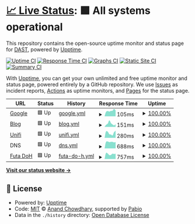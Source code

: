 # [📈 Live Status](https://cloverdefa.github.io/upptime): <!--live status--> **🟩 All systems operational**

This repository contains the open-source uptime monitor and status page for [DAST](https://cloverdefa.github.io/upptime), powered by [Upptime](https://github.com/upptime/upptime).

[![Uptime CI](https://github.com/cloverdefa/upptime/workflows/Uptime%20CI/badge.svg)](https://github.com/cloverdefa/upptime/actions?query=workflow%3A%22Uptime+CI%22)
[![Response Time CI](https://github.com/cloverdefa/upptime/workflows/Response%20Time%20CI/badge.svg)](https://github.com/cloverdefa/upptime/actions?query=workflow%3A%22Response+Time+CI%22)
[![Graphs CI](https://github.com/cloverdefa/upptime/workflows/Graphs%20CI/badge.svg)](https://github.com/cloverdefa/upptime/actions?query=workflow%3A%22Graphs+CI%22)
[![Static Site CI](https://github.com/cloverdefa/upptime/workflows/Static%20Site%20CI/badge.svg)](https://github.com/cloverdefa/upptime/actions?query=workflow%3A%22Static+Site+CI%22)
[![Summary CI](https://github.com/cloverdefa/upptime/workflows/Summary%20CI/badge.svg)](https://github.com/cloverdefa/upptime/actions?query=workflow%3A%22Summary+CI%22)

With [Upptime](https://upptime.js.org), you can get your own unlimited and free uptime monitor and status page, powered entirely by a GitHub repository. We use [Issues](https://github.com/cloverdefa/upptime/issues) as incident reports, [Actions](https://github.com/cloverdefa/upptime/actions) as uptime monitors, and [Pages](https://cloverdefa.github.io/upptime) for the status page.

<!--start: status pages-->
<!-- This summary is generated by Upptime (https://github.com/upptime/upptime) -->
<!-- Do not edit this manually, your changes will be overwritten -->
<!-- prettier-ignore -->
| URL | Status | History | Response Time | Uptime |
| --- | ------ | ------- | ------------- | ------ |
| <img alt="" src="https://icons.duckduckgo.com/ip3/www.google.com.ico" height="13"> [Google](https://www.google.com) | 🟩 Up | [google.yml](https://github.com/cloverdefa/upptime/commits/HEAD/history/google.yml) | <details><summary><img alt="Response time graph" src="./graphs/google/response-time-week.png" height="20"> 105ms</summary><br><a href="https://cloverdefa.github.io/upptime/history/google"><img alt="Response time 109" src="https://img.shields.io/endpoint?url=https%3A%2F%2Fraw.githubusercontent.com%2Fcloverdefa%2Fupptime%2FHEAD%2Fapi%2Fgoogle%2Fresponse-time.json"></a><br><a href="https://cloverdefa.github.io/upptime/history/google"><img alt="24-hour response time 86" src="https://img.shields.io/endpoint?url=https%3A%2F%2Fraw.githubusercontent.com%2Fcloverdefa%2Fupptime%2FHEAD%2Fapi%2Fgoogle%2Fresponse-time-day.json"></a><br><a href="https://cloverdefa.github.io/upptime/history/google"><img alt="7-day response time 105" src="https://img.shields.io/endpoint?url=https%3A%2F%2Fraw.githubusercontent.com%2Fcloverdefa%2Fupptime%2FHEAD%2Fapi%2Fgoogle%2Fresponse-time-week.json"></a><br><a href="https://cloverdefa.github.io/upptime/history/google"><img alt="30-day response time 98" src="https://img.shields.io/endpoint?url=https%3A%2F%2Fraw.githubusercontent.com%2Fcloverdefa%2Fupptime%2FHEAD%2Fapi%2Fgoogle%2Fresponse-time-month.json"></a><br><a href="https://cloverdefa.github.io/upptime/history/google"><img alt="1-year response time 109" src="https://img.shields.io/endpoint?url=https%3A%2F%2Fraw.githubusercontent.com%2Fcloverdefa%2Fupptime%2FHEAD%2Fapi%2Fgoogle%2Fresponse-time-year.json"></a></details> | <details><summary><a href="https://cloverdefa.github.io/upptime/history/google">100.00%</a></summary><a href="https://cloverdefa.github.io/upptime/history/google"><img alt="All-time uptime 100.00%" src="https://img.shields.io/endpoint?url=https%3A%2F%2Fraw.githubusercontent.com%2Fcloverdefa%2Fupptime%2FHEAD%2Fapi%2Fgoogle%2Fuptime.json"></a><br><a href="https://cloverdefa.github.io/upptime/history/google"><img alt="24-hour uptime 100.00%" src="https://img.shields.io/endpoint?url=https%3A%2F%2Fraw.githubusercontent.com%2Fcloverdefa%2Fupptime%2FHEAD%2Fapi%2Fgoogle%2Fuptime-day.json"></a><br><a href="https://cloverdefa.github.io/upptime/history/google"><img alt="7-day uptime 100.00%" src="https://img.shields.io/endpoint?url=https%3A%2F%2Fraw.githubusercontent.com%2Fcloverdefa%2Fupptime%2FHEAD%2Fapi%2Fgoogle%2Fuptime-week.json"></a><br><a href="https://cloverdefa.github.io/upptime/history/google"><img alt="30-day uptime 100.00%" src="https://img.shields.io/endpoint?url=https%3A%2F%2Fraw.githubusercontent.com%2Fcloverdefa%2Fupptime%2FHEAD%2Fapi%2Fgoogle%2Fuptime-month.json"></a><br><a href="https://cloverdefa.github.io/upptime/history/google"><img alt="1-year uptime 100.00%" src="https://img.shields.io/endpoint?url=https%3A%2F%2Fraw.githubusercontent.com%2Fcloverdefa%2Fupptime%2FHEAD%2Fapi%2Fgoogle%2Fuptime-year.json"></a></details>
| <img alt="" src="https://cdn-icons-png.flaticon.com/128/59/59137.png" height="13"> [Blog](https://blog.dast.tw) | 🟩 Up | [blog.yml](https://github.com/cloverdefa/upptime/commits/HEAD/history/blog.yml) | <details><summary><img alt="Response time graph" src="./graphs/blog/response-time-week.png" height="20"> 151ms</summary><br><a href="https://cloverdefa.github.io/upptime/history/blog"><img alt="Response time 214" src="https://img.shields.io/endpoint?url=https%3A%2F%2Fraw.githubusercontent.com%2Fcloverdefa%2Fupptime%2FHEAD%2Fapi%2Fblog%2Fresponse-time.json"></a><br><a href="https://cloverdefa.github.io/upptime/history/blog"><img alt="24-hour response time 111" src="https://img.shields.io/endpoint?url=https%3A%2F%2Fraw.githubusercontent.com%2Fcloverdefa%2Fupptime%2FHEAD%2Fapi%2Fblog%2Fresponse-time-day.json"></a><br><a href="https://cloverdefa.github.io/upptime/history/blog"><img alt="7-day response time 151" src="https://img.shields.io/endpoint?url=https%3A%2F%2Fraw.githubusercontent.com%2Fcloverdefa%2Fupptime%2FHEAD%2Fapi%2Fblog%2Fresponse-time-week.json"></a><br><a href="https://cloverdefa.github.io/upptime/history/blog"><img alt="30-day response time 244" src="https://img.shields.io/endpoint?url=https%3A%2F%2Fraw.githubusercontent.com%2Fcloverdefa%2Fupptime%2FHEAD%2Fapi%2Fblog%2Fresponse-time-month.json"></a><br><a href="https://cloverdefa.github.io/upptime/history/blog"><img alt="1-year response time 214" src="https://img.shields.io/endpoint?url=https%3A%2F%2Fraw.githubusercontent.com%2Fcloverdefa%2Fupptime%2FHEAD%2Fapi%2Fblog%2Fresponse-time-year.json"></a></details> | <details><summary><a href="https://cloverdefa.github.io/upptime/history/blog">100.00%</a></summary><a href="https://cloverdefa.github.io/upptime/history/blog"><img alt="All-time uptime 99.98%" src="https://img.shields.io/endpoint?url=https%3A%2F%2Fraw.githubusercontent.com%2Fcloverdefa%2Fupptime%2FHEAD%2Fapi%2Fblog%2Fuptime.json"></a><br><a href="https://cloverdefa.github.io/upptime/history/blog"><img alt="24-hour uptime 100.00%" src="https://img.shields.io/endpoint?url=https%3A%2F%2Fraw.githubusercontent.com%2Fcloverdefa%2Fupptime%2FHEAD%2Fapi%2Fblog%2Fuptime-day.json"></a><br><a href="https://cloverdefa.github.io/upptime/history/blog"><img alt="7-day uptime 100.00%" src="https://img.shields.io/endpoint?url=https%3A%2F%2Fraw.githubusercontent.com%2Fcloverdefa%2Fupptime%2FHEAD%2Fapi%2Fblog%2Fuptime-week.json"></a><br><a href="https://cloverdefa.github.io/upptime/history/blog"><img alt="30-day uptime 100.00%" src="https://img.shields.io/endpoint?url=https%3A%2F%2Fraw.githubusercontent.com%2Fcloverdefa%2Fupptime%2FHEAD%2Fapi%2Fblog%2Fuptime-month.json"></a><br><a href="https://cloverdefa.github.io/upptime/history/blog"><img alt="1-year uptime 99.98%" src="https://img.shields.io/endpoint?url=https%3A%2F%2Fraw.githubusercontent.com%2Fcloverdefa%2Fupptime%2FHEAD%2Fapi%2Fblog%2Fuptime-year.json"></a></details>
| <img alt="" src="https://icons.duckduckgo.com/ip3/unifi.ui.com.ico" height="13"> [Unifi](https://unifi.ui.com) | 🟩 Up | [unifi.yml](https://github.com/cloverdefa/upptime/commits/HEAD/history/unifi.yml) | <details><summary><img alt="Response time graph" src="./graphs/unifi/response-time-week.png" height="20"> 280ms</summary><br><a href="https://cloverdefa.github.io/upptime/history/unifi"><img alt="Response time 358" src="https://img.shields.io/endpoint?url=https%3A%2F%2Fraw.githubusercontent.com%2Fcloverdefa%2Fupptime%2FHEAD%2Fapi%2Funifi%2Fresponse-time.json"></a><br><a href="https://cloverdefa.github.io/upptime/history/unifi"><img alt="24-hour response time 272" src="https://img.shields.io/endpoint?url=https%3A%2F%2Fraw.githubusercontent.com%2Fcloverdefa%2Fupptime%2FHEAD%2Fapi%2Funifi%2Fresponse-time-day.json"></a><br><a href="https://cloverdefa.github.io/upptime/history/unifi"><img alt="7-day response time 280" src="https://img.shields.io/endpoint?url=https%3A%2F%2Fraw.githubusercontent.com%2Fcloverdefa%2Fupptime%2FHEAD%2Fapi%2Funifi%2Fresponse-time-week.json"></a><br><a href="https://cloverdefa.github.io/upptime/history/unifi"><img alt="30-day response time 301" src="https://img.shields.io/endpoint?url=https%3A%2F%2Fraw.githubusercontent.com%2Fcloverdefa%2Fupptime%2FHEAD%2Fapi%2Funifi%2Fresponse-time-month.json"></a><br><a href="https://cloverdefa.github.io/upptime/history/unifi"><img alt="1-year response time 358" src="https://img.shields.io/endpoint?url=https%3A%2F%2Fraw.githubusercontent.com%2Fcloverdefa%2Fupptime%2FHEAD%2Fapi%2Funifi%2Fresponse-time-year.json"></a></details> | <details><summary><a href="https://cloverdefa.github.io/upptime/history/unifi">100.00%</a></summary><a href="https://cloverdefa.github.io/upptime/history/unifi"><img alt="All-time uptime 100.00%" src="https://img.shields.io/endpoint?url=https%3A%2F%2Fraw.githubusercontent.com%2Fcloverdefa%2Fupptime%2FHEAD%2Fapi%2Funifi%2Fuptime.json"></a><br><a href="https://cloverdefa.github.io/upptime/history/unifi"><img alt="24-hour uptime 100.00%" src="https://img.shields.io/endpoint?url=https%3A%2F%2Fraw.githubusercontent.com%2Fcloverdefa%2Fupptime%2FHEAD%2Fapi%2Funifi%2Fuptime-day.json"></a><br><a href="https://cloverdefa.github.io/upptime/history/unifi"><img alt="7-day uptime 100.00%" src="https://img.shields.io/endpoint?url=https%3A%2F%2Fraw.githubusercontent.com%2Fcloverdefa%2Fupptime%2FHEAD%2Fapi%2Funifi%2Fuptime-week.json"></a><br><a href="https://cloverdefa.github.io/upptime/history/unifi"><img alt="30-day uptime 100.00%" src="https://img.shields.io/endpoint?url=https%3A%2F%2Fraw.githubusercontent.com%2Fcloverdefa%2Fupptime%2FHEAD%2Fapi%2Funifi%2Fuptime-month.json"></a><br><a href="https://cloverdefa.github.io/upptime/history/unifi"><img alt="1-year uptime 100.00%" src="https://img.shields.io/endpoint?url=https%3A%2F%2Fraw.githubusercontent.com%2Fcloverdefa%2Fupptime%2FHEAD%2Fapi%2Funifi%2Fuptime-year.json"></a></details>
| <img alt="" src="https://rocketscience-it.nl/images/logos/adguardhomeremote.svg" height="13"> DNS | 🟩 Up | [dns.yml](https://github.com/cloverdefa/upptime/commits/HEAD/history/dns.yml) | <details><summary><img alt="Response time graph" src="./graphs/dns/response-time-week.png" height="20"> 688ms</summary><br><a href="https://cloverdefa.github.io/upptime/history/dns"><img alt="Response time 661" src="https://img.shields.io/endpoint?url=https%3A%2F%2Fraw.githubusercontent.com%2Fcloverdefa%2Fupptime%2FHEAD%2Fapi%2Fdns%2Fresponse-time.json"></a><br><a href="https://cloverdefa.github.io/upptime/history/dns"><img alt="24-hour response time 651" src="https://img.shields.io/endpoint?url=https%3A%2F%2Fraw.githubusercontent.com%2Fcloverdefa%2Fupptime%2FHEAD%2Fapi%2Fdns%2Fresponse-time-day.json"></a><br><a href="https://cloverdefa.github.io/upptime/history/dns"><img alt="7-day response time 688" src="https://img.shields.io/endpoint?url=https%3A%2F%2Fraw.githubusercontent.com%2Fcloverdefa%2Fupptime%2FHEAD%2Fapi%2Fdns%2Fresponse-time-week.json"></a><br><a href="https://cloverdefa.github.io/upptime/history/dns"><img alt="30-day response time 652" src="https://img.shields.io/endpoint?url=https%3A%2F%2Fraw.githubusercontent.com%2Fcloverdefa%2Fupptime%2FHEAD%2Fapi%2Fdns%2Fresponse-time-month.json"></a><br><a href="https://cloverdefa.github.io/upptime/history/dns"><img alt="1-year response time 661" src="https://img.shields.io/endpoint?url=https%3A%2F%2Fraw.githubusercontent.com%2Fcloverdefa%2Fupptime%2FHEAD%2Fapi%2Fdns%2Fresponse-time-year.json"></a></details> | <details><summary><a href="https://cloverdefa.github.io/upptime/history/dns">100.00%</a></summary><a href="https://cloverdefa.github.io/upptime/history/dns"><img alt="All-time uptime 99.91%" src="https://img.shields.io/endpoint?url=https%3A%2F%2Fraw.githubusercontent.com%2Fcloverdefa%2Fupptime%2FHEAD%2Fapi%2Fdns%2Fuptime.json"></a><br><a href="https://cloverdefa.github.io/upptime/history/dns"><img alt="24-hour uptime 100.00%" src="https://img.shields.io/endpoint?url=https%3A%2F%2Fraw.githubusercontent.com%2Fcloverdefa%2Fupptime%2FHEAD%2Fapi%2Fdns%2Fuptime-day.json"></a><br><a href="https://cloverdefa.github.io/upptime/history/dns"><img alt="7-day uptime 100.00%" src="https://img.shields.io/endpoint?url=https%3A%2F%2Fraw.githubusercontent.com%2Fcloverdefa%2Fupptime%2FHEAD%2Fapi%2Fdns%2Fuptime-week.json"></a><br><a href="https://cloverdefa.github.io/upptime/history/dns"><img alt="30-day uptime 100.00%" src="https://img.shields.io/endpoint?url=https%3A%2F%2Fraw.githubusercontent.com%2Fcloverdefa%2Fupptime%2FHEAD%2Fapi%2Fdns%2Fuptime-month.json"></a><br><a href="https://cloverdefa.github.io/upptime/history/dns"><img alt="1-year uptime 99.91%" src="https://img.shields.io/endpoint?url=https%3A%2F%2Fraw.githubusercontent.com%2Fcloverdefa%2Fupptime%2FHEAD%2Fapi%2Fdns%2Fuptime-year.json"></a></details>
| <img alt="" src="https://rocketscience-it.nl/images/logos/adguardhomeremote.svg" height="13"> [Futa DoH](https://doh.futa.gg/dns-query) | 🟩 Up | [futa-do-h.yml](https://github.com/cloverdefa/upptime/commits/HEAD/history/futa-do-h.yml) | <details><summary><img alt="Response time graph" src="./graphs/futa-do-h/response-time-week.png" height="20"> 757ms</summary><br><a href="https://cloverdefa.github.io/upptime/history/futa-do-h"><img alt="Response time 797" src="https://img.shields.io/endpoint?url=https%3A%2F%2Fraw.githubusercontent.com%2Fcloverdefa%2Fupptime%2FHEAD%2Fapi%2Ffuta-do-h%2Fresponse-time.json"></a><br><a href="https://cloverdefa.github.io/upptime/history/futa-do-h"><img alt="24-hour response time 642" src="https://img.shields.io/endpoint?url=https%3A%2F%2Fraw.githubusercontent.com%2Fcloverdefa%2Fupptime%2FHEAD%2Fapi%2Ffuta-do-h%2Fresponse-time-day.json"></a><br><a href="https://cloverdefa.github.io/upptime/history/futa-do-h"><img alt="7-day response time 757" src="https://img.shields.io/endpoint?url=https%3A%2F%2Fraw.githubusercontent.com%2Fcloverdefa%2Fupptime%2FHEAD%2Fapi%2Ffuta-do-h%2Fresponse-time-week.json"></a><br><a href="https://cloverdefa.github.io/upptime/history/futa-do-h"><img alt="30-day response time 777" src="https://img.shields.io/endpoint?url=https%3A%2F%2Fraw.githubusercontent.com%2Fcloverdefa%2Fupptime%2FHEAD%2Fapi%2Ffuta-do-h%2Fresponse-time-month.json"></a><br><a href="https://cloverdefa.github.io/upptime/history/futa-do-h"><img alt="1-year response time 797" src="https://img.shields.io/endpoint?url=https%3A%2F%2Fraw.githubusercontent.com%2Fcloverdefa%2Fupptime%2FHEAD%2Fapi%2Ffuta-do-h%2Fresponse-time-year.json"></a></details> | <details><summary><a href="https://cloverdefa.github.io/upptime/history/futa-do-h">100.00%</a></summary><a href="https://cloverdefa.github.io/upptime/history/futa-do-h"><img alt="All-time uptime 100.00%" src="https://img.shields.io/endpoint?url=https%3A%2F%2Fraw.githubusercontent.com%2Fcloverdefa%2Fupptime%2FHEAD%2Fapi%2Ffuta-do-h%2Fuptime.json"></a><br><a href="https://cloverdefa.github.io/upptime/history/futa-do-h"><img alt="24-hour uptime 100.00%" src="https://img.shields.io/endpoint?url=https%3A%2F%2Fraw.githubusercontent.com%2Fcloverdefa%2Fupptime%2FHEAD%2Fapi%2Ffuta-do-h%2Fuptime-day.json"></a><br><a href="https://cloverdefa.github.io/upptime/history/futa-do-h"><img alt="7-day uptime 100.00%" src="https://img.shields.io/endpoint?url=https%3A%2F%2Fraw.githubusercontent.com%2Fcloverdefa%2Fupptime%2FHEAD%2Fapi%2Ffuta-do-h%2Fuptime-week.json"></a><br><a href="https://cloverdefa.github.io/upptime/history/futa-do-h"><img alt="30-day uptime 100.00%" src="https://img.shields.io/endpoint?url=https%3A%2F%2Fraw.githubusercontent.com%2Fcloverdefa%2Fupptime%2FHEAD%2Fapi%2Ffuta-do-h%2Fuptime-month.json"></a><br><a href="https://cloverdefa.github.io/upptime/history/futa-do-h"><img alt="1-year uptime 100.00%" src="https://img.shields.io/endpoint?url=https%3A%2F%2Fraw.githubusercontent.com%2Fcloverdefa%2Fupptime%2FHEAD%2Fapi%2Ffuta-do-h%2Fuptime-year.json"></a></details>

<!--end: status pages-->

[**Visit our status website →**](https://cloverdefa.github.io/upptime)

## 📄 License

- Powered by: [Upptime](https://github.com/upptime/upptime)
- Code: [MIT](./LICENSE) © [Anand Chowdhary](https://anandchowdhary.com), supported by [Pabio](https://pabio.com)
- Data in the `./history` directory: [Open Database License](https://opendatacommons.org/licenses/odbl/1-0/)
